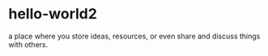 # hello-world2
a place where you store ideas, resources, or even share and discuss things with others.
